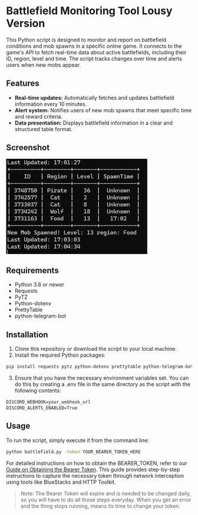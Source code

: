 # Battlefield Monitoring Tool Lousy Version

This Python script is designed to monitor and report on battlefield conditions and mob spawns in a specific online game. It connects to the game's API to fetch real-time data about active battlefields, including their ID, region, level and time. The script tracks changes over time and alerts users when new mobs appear.

## Features

- **Real-time updates:** Automatically fetches and updates battlefield information every 10 minutes.
- **Alert system:** Notifies users of new mob spawns that meet specific time and reward criteria.
- **Data presentation:** Displays battlefield information in a clear and structured table format.

## Screenshot
![](./Images/screenshot.png)

## Requirements

- Python 3.8 or newer
- Requests
- PyTZ
- Python-dotenv
- PrettyTable
- python-telegram-bot

## Installation

1. Clone this repository or download the script to your local machine.
2. Install the required Python packages:

```bash
pip install requests pytz python-dotenv prettytable python-telegram-bot
```
3. Ensure that you have the necessary environment variables set. You can do this by creating a .env file in the same directory as the script with the following contents:
```plaintext
DISCORD_WEBHOOK=your_webhook_url
DISCORD_ALERTS_ENABLED=True
```

## Usage
To run the script, simply execute it from the command line:
```bash
python battlefield.py -token YOUR_BEARER_TOKEN_HERE
```

For detailed instructions on how to obtain the BEARER_TOKEN, refer to our [Guide on Obtaining the Bearer Token](https://github.com/keyule/Battlefield-Tracker/tree/main/Guide). This guide provides step-by-step instructions to capture the necessary token through network interception using tools like BlueStacks and HTTP Toolkit.

> Note: The Bearer Token will expire and is needed to be changed daily, so you will have to do all those steps everyday. When you get an error and the thing stops running, means its time to change your token. 
